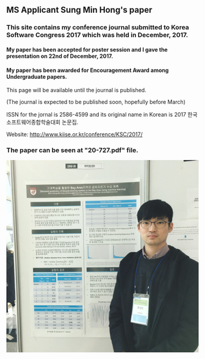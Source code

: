 ## MS Applicant Sung Min Hong's paper
### This site contains my conference journal submitted to Korea Software Congress 2017 which was held in December, 2017.
#### My paper has been accepted for poster session and I gave the presentation on 22nd of December, 2017.
#### My paper has been awarded for Encouragement Award among Undergraduate papers.
This page will be available until the journal is published.

(The journal is expected to be published soon, hopefully before March)

ISSN for the jornal is 2586-4599 and its original name in Korean is 2017 한국소프트웨어종합학술대회 논문집.

Website: http://www.kiise.or.kr/conference/KSC/2017/

### The paper can be seen at "20-727.pdf" file.

![Alt text](/poster_presentation.jpg)
